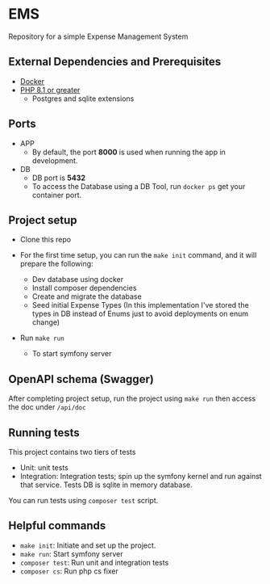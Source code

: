 # EMS

Repository for a simple Expense Management System

## External Dependencies and Prerequisites

* [Docker](https://docs.docker.com/desktop/mac/install/)
* [PHP 8.1 or greater](https://stitcher.io/blog/php-81-upgrade-mac)
  * Postgres and sqlite extensions

## Ports

* APP
  * By default, the port **8000** is used when running the app in development.
* DB
  * DB port is **5432**
  * To access the Database using a DB Tool, run `docker ps` get your container port.

## Project setup

* Clone this repo
* For the first time setup, you can run the `make init` command, and it will prepare the following:
  * Dev database using docker
  * Install composer dependencies
  * Create and migrate the database
  * Seed initial Expense Types (In this implementation I've stored the types in DB instead of Enums just to avoid deployments on enum change)

* Run `make run`
  * To start symfony server

## OpenAPI schema (Swagger)

After completing project setup, run the project using `make run` then access the doc under `/api/doc`

## Running tests

This project contains two tiers of tests

* Unit: unit tests
* Integration: Integration tests; spin up the symfony kernel and run against that service. Tests DB is sqlite in memory database.

You can run tests using `composer test` script.

## Helpful commands

* `make init`: Initiate and set up the project.
* `make run`: Start symfony server
* `composer test`: Run unit and integration tests
* `composer cs`: Run php cs fixer